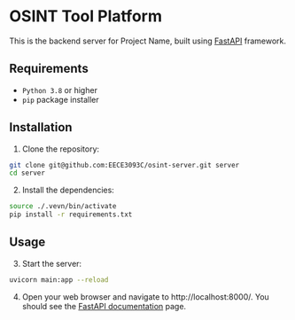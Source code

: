 # OSINT Tool Platform

This is the backend server for Project Name, built using [FastAPI](https://fastapi.tiangolo.com/) framework.

## Requirements

- `Python 3.8` or higher
- `pip` package installer

## Installation

1. Clone the repository:

```bash
git clone git@github.com:EECE3093C/osint-server.git server
cd server
```

2. Install the dependencies:

```bash
source ./.vevn/bin/activate
pip install -r requirements.txt
```

## Usage

3. Start the server:

```bash
uvicorn main:app --reload
```

4. Open your web browser and navigate to http://localhost:8000/. You should see the [FastAPI documentation](https://fastapi.tiangolo.com/tutorial/) page.
